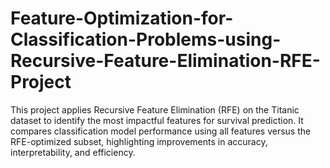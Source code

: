 # Feature-Optimization-for-Classification-Problems-using-Recursive-Feature-Elimination-RFE-Project
This project applies Recursive Feature Elimination (RFE) on the Titanic dataset to identify the most impactful features for survival prediction. It compares classification model performance using all features versus the RFE-optimized subset, highlighting improvements in accuracy, interpretability, and efficiency.

